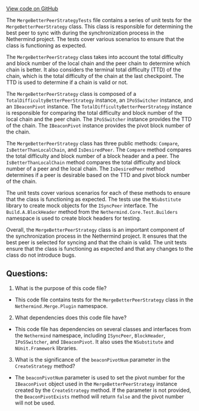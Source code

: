 [View code on GitHub](https://github.com/NethermindEth/nethermind/src/Nethermind/Nethermind.Merge.Plugin.Test/MergeBetterPeerStrategyTests.cs)

The `MergeBetterPeerStrategyTests` file contains a series of unit tests for the `MergeBetterPeerStrategy` class. This class is responsible for determining the best peer to sync with during the synchronization process in the Nethermind project. The tests cover various scenarios to ensure that the class is functioning as expected.

The `MergeBetterPeerStrategy` class takes into account the total difficulty and block number of the local chain and the peer chain to determine which chain is better. It also considers the terminal total difficulty (TTD) of the chain, which is the total difficulty of the chain at the last checkpoint. The TTD is used to determine if a chain is valid or not.

The `MergeBetterPeerStrategy` class is composed of a `TotalDifficultyBetterPeerStrategy` instance, an `IPoSSwitcher` instance, and an `IBeaconPivot` instance. The `TotalDifficultyBetterPeerStrategy` instance is responsible for comparing the total difficulty and block number of the local chain and the peer chain. The `IPoSSwitcher` instance provides the TTD of the chain. The `IBeaconPivot` instance provides the pivot block number of the chain.

The `MergeBetterPeerStrategy` class has three public methods: `Compare`, `IsBetterThanLocalChain`, and `IsDesiredPeer`. The `Compare` method compares the total difficulty and block number of a block header and a peer. The `IsBetterThanLocalChain` method compares the total difficulty and block number of a peer and the local chain. The `IsDesiredPeer` method determines if a peer is desirable based on the TTD and pivot block number of the chain.

The unit tests cover various scenarios for each of these methods to ensure that the class is functioning as expected. The tests use the `NSubstitute` library to create mock objects for the `ISyncPeer` interface. The `Build.A.BlockHeader` method from the `Nethermind.Core.Test.Builders` namespace is used to create block headers for testing.

Overall, the `MergeBetterPeerStrategy` class is an important component of the synchronization process in the Nethermind project. It ensures that the best peer is selected for syncing and that the chain is valid. The unit tests ensure that the class is functioning as expected and that any changes to the class do not introduce bugs.
## Questions: 
 1. What is the purpose of this code file?
- This code file contains tests for the `MergeBetterPeerStrategy` class in the `Nethermind.Merge.Plugin` namespace.

2. What dependencies does this code file have?
- This code file has dependencies on several classes and interfaces from the `Nethermind` namespace, including `ISyncPeer`, `BlockHeader`, `IPoSSwitcher`, and `IBeaconPivot`. It also uses the `NSubstitute` and `NUnit.Framework` libraries.

3. What is the significance of the `beaconPivotNum` parameter in the `CreateStrategy` method?
- The `beaconPivotNum` parameter is used to set the pivot number for the `IBeaconPivot` object used in the `MergeBetterPeerStrategy` instance created by the `CreateStrategy` method. If the parameter is not provided, the `BeaconPivotExists` method will return `false` and the pivot number will not be used.